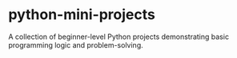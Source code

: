 # python-mini-projects
A collection of beginner-level Python projects demonstrating basic programming logic and problem-solving.
